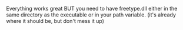 Everything works great BUT you need to have freetype.dll either in the same directory as the executable or in your path variable.
(it's already where it should be, but don't mess it up)
